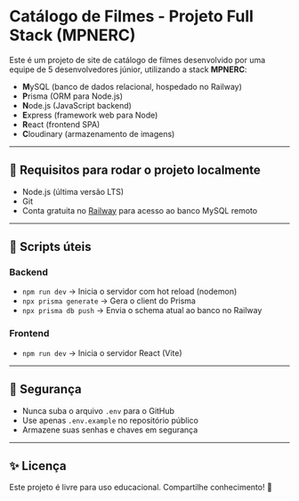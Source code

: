 # Catálogo de Filmes - Projeto Full Stack (MPNERC)

Este é um projeto de site de catálogo de filmes desenvolvido por uma equipe de 5 desenvolvedores júnior, utilizando a stack **MPNERC**:

* **M**ySQL (banco de dados relacional, hospedado no Railway)
* **P**risma (ORM para Node.js)
* **N**ode.js (JavaScript backend)
* **E**xpress (framework web para Node)
* **R**eact (frontend SPA)
* **C**loudinary (armazenamento de imagens)

---

## 🧪 Requisitos para rodar o projeto localmente

* Node.js (última versão LTS)
* Git
* Conta gratuita no [Railway](https://railway.app) para acesso ao banco MySQL remoto

---

## 🚀 Scripts úteis

### Backend

* `npm run dev` → Inicia o servidor com hot reload (nodemon)
* `npx prisma generate` → Gera o client do Prisma
* `npx prisma db push` → Envia o schema atual ao banco no Railway

### Frontend

* `npm run dev` → Inicia o servidor React (Vite)

---

## 🔐 Segurança

* Nunca suba o arquivo `.env` para o GitHub
* Use apenas `.env.example` no repositório público
* Armazene suas senhas e chaves em segurança

---

## ✨ Licença

Este projeto é livre para uso educacional. Compartilhe conhecimento! 🚀
